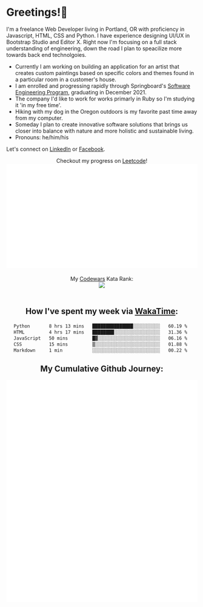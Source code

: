 # Greetings!🖖

I'm a freelance Web Developer living in Portland, OR with proficiency in Javascript, HTML, CSS and Python. I have experience designing UI/UX in Bootstrap Studio and Editor X. Right now I'm focusing on a full stack understanding of engineering, down the road I plan to speacilize more towards back end technolgoies. 

- Currently I am working on building an application for an artist that creates custom paintings based on specific colors and themes found in a particular room in a customer's house.
- I am enrolled and progressing rapidly through Springboard's <a href='https://www.springboard.com/courses/software-engineering-career-track/'>Software Engineering Program</a>, graduating in December 2021.
- The company I'd like to work for works primarly in Ruby so I'm studying it 'in my free time'. 
- Hiking with my dog in the Oregon outdoors is my favorite past time away from my computer.
- Someday I plan to create innovative software solutions that brings us closer into balance with nature and more holistic and sustainable living.
- Pronouns: he/him/his


Let's connect on <a href='http://www.linkedin.com/in/bryantmac'>LinkedIn</a> or <a href='http://www.facebook.com/bryantm'>Facebook</a>.
<div align='center'>
Checkout my progress on <a href='https://leetcode.com/zataara/'>Leetcode</a>!
<br>
<a href='https://leetcode.com/zataara/'><img src='https://github.com/zataara/leetcode-stats/blob/master/generated/stats.svg'></a></div>
<br>
<div align = 'center'>
My <a href='https://www.codewars.com/users/zataara'>Codewars</a> Kata Rank:
<br>
<a href='https://www.codewars.com/users/zataara'><img src='https://www.codewars.com/users/zataara/badges/large'></a><div>

<img src="https://github.com/zataara/zataara/blob/master/images/codeStats.svg" alt=""/>

  ## How I've spent my week via <a href='https://wakatime.com/@zataara'>WakaTime</a>:
<!--START_SECTION:waka-->
```text
Python       8 hrs 13 mins   ███████████████░░░░░░░░░░   60.19 % 
HTML         4 hrs 17 mins   ████████░░░░░░░░░░░░░░░░░   31.36 % 
JavaScript   50 mins         █▓░░░░░░░░░░░░░░░░░░░░░░░   06.16 % 
CSS          15 mins         ▒░░░░░░░░░░░░░░░░░░░░░░░░   01.88 % 
Markdown     1 min           ░░░░░░░░░░░░░░░░░░░░░░░░░   00.22 % 
```
<!--END_SECTION:waka-->

## My Cumulative Github Journey:
<img align='left' src='https://github.com/zataara/github-api-stats/blob/master/generated/overview.svg' />
<img align='center' src='https://github.com/zataara/github-api-stats/blob/master/generated/languages.svg' />









